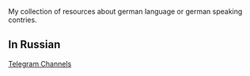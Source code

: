 My collection of resources about german language or german speaking contries.

## In Russian  
[Telegram Channels](https://github.com/korotko-de/dach-collection/blob/main/ru/telegram-collection.md)
